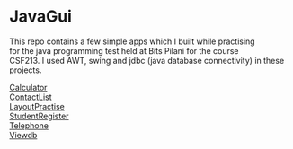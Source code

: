 # JavaGui

This repo contains a few simple apps which I built while practising  
for the java programming test held at Bits Pilani for the course  
CSF213.
I used AWT, swing and jdbc (java database connectivity) in these projects.

[Calculator](https://github.com/Polaris000/JavaGui/tree/master/Calculator)  
[ContactList](https://github.com/Polaris000/JavaGui/tree/master/Contact/src)   
[LayoutPractise](https://github.com/Polaris000/JavaGui/tree/master/LayoutPractise)    
[StudentRegister](https://github.com/Polaris000/JavaGui/tree/master/StudentRegister)    
[Telephone](https://github.com/Polaris000/JavaGui/tree/master/Telephone)   
[Viewdb](https://github.com/Polaris000/JavaGui/tree/master/Viewdb/src)   
